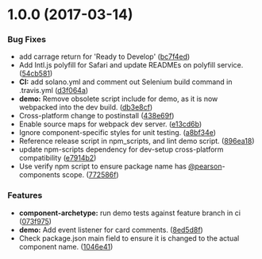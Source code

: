 <a name="1.0.0"></a>
# 1.0.0 (2017-03-14)


### Bug Fixes

* add carrage return for 'Ready to Develop' ([bc7f4ed](https://github.com/Pearson-Higher-Ed/pagination/commit/bc7f4ed))
* Add Intl.js polyfill for Safari and update READMEs on polyfill service. ([54cb581](https://github.com/Pearson-Higher-Ed/pagination/commit/54cb581))
* **CI:** add solano.yml and comment out Selenium build command in .travis.yml ([d3f064a](https://github.com/Pearson-Higher-Ed/pagination/commit/d3f064a))
* **demo:** Remove obsolete script include for demo, as it is now webpacked into the dev build. ([db3e8cf](https://github.com/Pearson-Higher-Ed/pagination/commit/db3e8cf))
* Cross-platform change to postinstall ([438e69f](https://github.com/Pearson-Higher-Ed/pagination/commit/438e69f))
* Enable source maps for webpack dev server. ([e13cd6b](https://github.com/Pearson-Higher-Ed/pagination/commit/e13cd6b))
* Ignore component-specific styles for unit testing. ([a8bf34e](https://github.com/Pearson-Higher-Ed/pagination/commit/a8bf34e))
* Reference release script in npm_scripts, and lint demo script. ([896ea18](https://github.com/Pearson-Higher-Ed/pagination/commit/896ea18))
* update npm-scripts dependency for dev-setup cross-platform compatibility ([e7914b2](https://github.com/Pearson-Higher-Ed/pagination/commit/e7914b2))
* Use verify npm script to ensure package name has [@pearson](https://github.com/pearson)-components scope. ([772586f](https://github.com/Pearson-Higher-Ed/pagination/commit/772586f))


### Features

* **component-archetype:** run demo tests against feature branch in ci ([073f975](https://github.com/Pearson-Higher-Ed/pagination/commit/073f975))
* **demo:** Add event listener for card comments. ([8ed5d8f](https://github.com/Pearson-Higher-Ed/pagination/commit/8ed5d8f))
* Check package.json main field to ensure it is changed to the actual component name. ([1046e41](https://github.com/Pearson-Higher-Ed/pagination/commit/1046e41))



